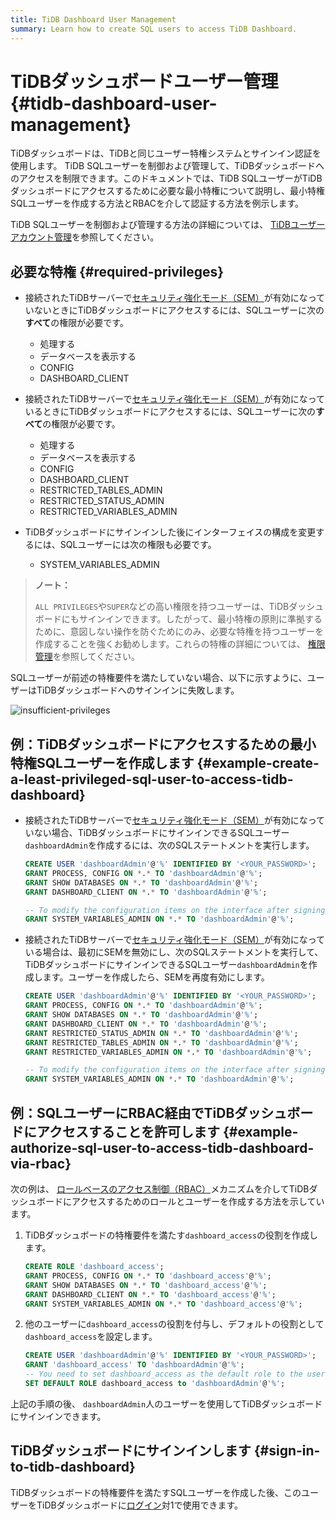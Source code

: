 ```yaml
---
title: TiDB Dashboard User Management
summary: Learn how to create SQL users to access TiDB Dashboard.
---
```


# TiDBダッシュボードユーザー管理 {#tidb-dashboard-user-management}

TiDBダッシュボードは、TiDBと同じユーザー特権システムとサインイン認証を使用します。 TiDB SQLユーザーを制御および管理して、TiDBダッシュボードへのアクセスを制限できます。このドキュメントでは、TiDB SQLユーザーがTiDBダッシュボードにアクセスするために必要な最小特権について説明し、最小特権SQLユーザーを作成する方法とRBACを介して認証する方法を例示します。

TiDB SQLユーザーを制御および管理する方法の詳細については、 [TiDBユーザーアカウント管理](/user-account-management.md)を参照してください。

## 必要な特権 {#required-privileges}

-   接続されたTiDBサーバーで[セキュリティ強化モード（SEM）](/system-variables.md#tidb_enable_enhanced_security)が有効になっていないときにTiDBダッシュボードにアクセスするには、SQLユーザーに次の**すべて**の権限が必要です。

    -   処理する
    -   データベースを表示する
    -   CONFIG
    -   DASHBOARD_CLIENT

-   接続されたTiDBサーバーで[セキュリティ強化モード（SEM）](/system-variables.md#tidb_enable_enhanced_security)が有効になっているときにTiDBダッシュボードにアクセスするには、SQLユーザーに次の**すべて**の権限が必要です。

    -   処理する
    -   データベースを表示する
    -   CONFIG
    -   DASHBOARD_CLIENT
    -   RESTRICTED_TABLES_ADMIN
    -   RESTRICTED_STATUS_ADMIN
    -   RESTRICTED_VARIABLES_ADMIN

-   TiDBダッシュボードにサインインした後にインターフェイスの構成を変更するには、SQLユーザーには次の権限も必要です。

    -   SYSTEM_VARIABLES_ADMIN

> **ノート：**
>
> `ALL PRIVILEGES`や`SUPER`などの高い権限を持つユーザーは、TiDBダッシュボードにもサインインできます。したがって、最小特権の原則に準拠するために、意図しない操作を防ぐためにのみ、必要な特権を持つユーザーを作成することを強くお勧めします。これらの特権の詳細については、 [権限管理](/privilege-management.md)を参照してください。

SQLユーザーが前述の特権要件を満たしていない場合、以下に示すように、ユーザーはTiDBダッシュボードへのサインインに失敗します。

![insufficient-privileges](https://docs-download.pingcap.com/media/images/docs/dashboard/dashboard-user-insufficient-privileges.png)

## 例：TiDBダッシュボードにアクセスするための最小特権SQLユーザーを作成します {#example-create-a-least-privileged-sql-user-to-access-tidb-dashboard}

-   接続されたTiDBサーバーで[セキュリティ強化モード（SEM）](/system-variables.md#tidb_enable_enhanced_security)が有効になっていない場合、TiDBダッシュボードにサインインできるSQLユーザー`dashboardAdmin`を作成するには、次のSQLステートメントを実行します。

    ```sql
    CREATE USER 'dashboardAdmin'@'%' IDENTIFIED BY '<YOUR_PASSWORD>';
    GRANT PROCESS, CONFIG ON *.* TO 'dashboardAdmin'@'%';
    GRANT SHOW DATABASES ON *.* TO 'dashboardAdmin'@'%';
    GRANT DASHBOARD_CLIENT ON *.* TO 'dashboardAdmin'@'%';

    -- To modify the configuration items on the interface after signing in to TiDB Dashboard, the user-defined SQL user must be granted with the following privilege.
    GRANT SYSTEM_VARIABLES_ADMIN ON *.* TO 'dashboardAdmin'@'%';
    ```

-   接続されたTiDBサーバーで[セキュリティ強化モード（SEM）](/system-variables.md#tidb_enable_enhanced_security)が有効になっている場合は、最初にSEMを無効にし、次のSQLステートメントを実行して、TiDBダッシュボードにサインインできるSQLユーザー`dashboardAdmin`を作成します。ユーザーを作成したら、SEMを再度有効にします。

    ```sql
    CREATE USER 'dashboardAdmin'@'%' IDENTIFIED BY '<YOUR_PASSWORD>';
    GRANT PROCESS, CONFIG ON *.* TO 'dashboardAdmin'@'%';
    GRANT SHOW DATABASES ON *.* TO 'dashboardAdmin'@'%';
    GRANT DASHBOARD_CLIENT ON *.* TO 'dashboardAdmin'@'%';
    GRANT RESTRICTED_STATUS_ADMIN ON *.* TO 'dashboardAdmin'@'%';
    GRANT RESTRICTED_TABLES_ADMIN ON *.* TO 'dashboardAdmin'@'%';
    GRANT RESTRICTED_VARIABLES_ADMIN ON *.* TO 'dashboardAdmin'@'%';

    -- To modify the configuration items on the interface after signing in to TiDB Dashboard, the user-defined SQL user must be granted with the following privilege.
    GRANT SYSTEM_VARIABLES_ADMIN ON *.* TO 'dashboardAdmin'@'%';
    ```

## 例：SQLユーザーにRBAC経由でTiDBダッシュボードにアクセスすることを許可します {#example-authorize-sql-user-to-access-tidb-dashboard-via-rbac}

次の例は、 [ロールベースのアクセス制御（RBAC）](/role-based-access-control.md)メカニズムを介してTiDBダッシュボードにアクセスするためのロールとユーザーを作成する方法を示しています。

1.  TiDBダッシュボードの特権要件を満たす`dashboard_access`の役割を作成します。

    ```sql
    CREATE ROLE 'dashboard_access';
    GRANT PROCESS, CONFIG ON *.* TO 'dashboard_access'@'%';
    GRANT SHOW DATABASES ON *.* TO 'dashboard_access'@'%';
    GRANT DASHBOARD_CLIENT ON *.* TO 'dashboard_access'@'%';
    GRANT SYSTEM_VARIABLES_ADMIN ON *.* TO 'dashboard_access'@'%';
    ```

2.  他のユーザーに`dashboard_access`の役割を付与し、デフォルトの役割として`dashboard_access`を設定します。

    ```sql
    CREATE USER 'dashboardAdmin'@'%' IDENTIFIED BY '<YOUR_PASSWORD>';
    GRANT 'dashboard_access' TO 'dashboardAdmin'@'%';
    -- You need to set dashboard_access as the default role to the user
    SET DEFAULT ROLE dashboard_access to 'dashboardAdmin'@'%';
    ```

上記の手順の後、 `dashboardAdmin`人のユーザーを使用してTiDBダッシュボードにサインインできます。

## TiDBダッシュボードにサインインします {#sign-in-to-tidb-dashboard}

TiDBダッシュボードの特権要件を満たすSQLユーザーを作成した後、このユーザーをTiDBダッシュボードに[ログイン](/dashboard/dashboard-access.md#sign-in)対1で使用できます。
